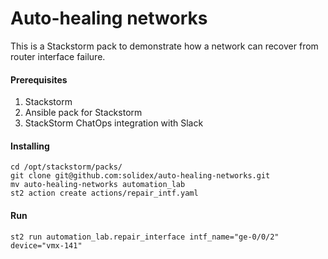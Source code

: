 # Auto-healing networks

This is a Stackstorm pack to demonstrate how a network can recover from router interface
failure.

#### Prerequisites
1. Stackstorm
2. Ansible pack for Stackstorm
3. StackStorm ChatOps integration with Slack

#### Installing

```
cd /opt/stackstorm/packs/
git clone git@github.com:solidex/auto-healing-networks.git
mv auto-healing-networks automation_lab
st2 action create actions/repair_intf.yaml
```

#### Run
```
st2 run automation_lab.repair_interface intf_name="ge-0/0/2" device="vmx-141"
```
